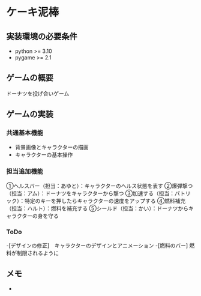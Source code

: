 # ケーキ泥棒

## 実装環境の必要条件
* python >= 3.10
* pygame >= 2.1

## ゲームの概要
ドーナツを投げ合いゲーム

## ゲームの実装
### 共通基本機能
* 背景画像とキャラクターの描画
* キャラクターの基本操作

### 担当追加機能
①ヘルスバー（担当：あゆと）：キャラクターのヘルス状態を表す
②爆弾撃つ（担当：アム）：ドーナツをキャラクターから撃つ
③加速する（担当：パトリック）：特定のキーを押したらキャラクターの速度をアップする
④燃料補充（担当：ハルト）：燃料を補充する
⑤シールド（担当：かい）：ドーナツからキャラクターの身を守る

### ToDo
-[デザインの修正]　キャラクターのデザインとアニメーション
-[燃料のバー] 燃料が制限されるように

## メモ
*
